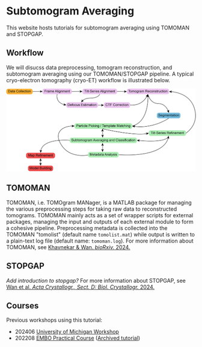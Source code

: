 # Subtomogram Averaging

This website hosts tutorials for subtomogram averaging using TOMOMAN and STOPGAP.

## Workflow

We will disucss data preprocessing, tomogram reconstruction, and subtomogram averaging using our TOMOMAN/STOPGAP pipeline.
A typical cryo-electron tomography (cryo-ET) workflow is illustrated below.

![workflow](images/workflow.png)

## TOMOMAN

TOMOMAN, i.e. TOMOgram MANager, is a MATLAB package for managing the various preprocessing steps for taking raw data to reconstructed tomograms.
TOMOMAN mainly acts as a set of wrapper scripts for external packages, managing the input and outputs of each external module to form a cohesive pipeline.
Preprocessing metadata is collected into the TOMOMAN "tomolist" (default name `tomolist.mat`) while output is written to a plain-text log file (default name: `tomoman.log`).
For more information about TOMOMAN, see [Khavnekar & Wan. _bioRxiv._ 2024.](https://www.biorxiv.org/content/10.1101/2024.05.02.589639v1)

## STOPGAP

_Add introduction to stopgap?_
For more information about STOPGAP, see [Wan et al. _Acta Crystallogr., Sect. D: Biol. Crystallogr._ 2024.](https://doi.org/10.1107/S205979832400295X)

## Courses

Previous workshops using this tutorial:

* 202406 [University of Michigan Workshop](https://www.lsi.umich.edu/events/2024-06/2024-cryo-electron-tomography-data-processing-workshop)
* 202208 [EMBO Practical Course](https://www.embl.org/about/info/course-and-conference-office/events/cry22-01/) ([Archived tutorial](https://github.com/sagarbiophysics/Subtomo-tutorials/tree/main))
